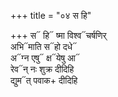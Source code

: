 +++
title = "०४ स हि"

+++
स᳓ हि᳓ ष्मा विश्व᳓चर्षणिर्  
अभि᳓माति स᳓हो दधे᳓  
अ᳓ग्न एषु᳓ क्ष᳓येषु आ᳓  
रेव᳓न् नः शुक्र दीदिहि  
द्युम᳓त् पवाक+ दीदिहि